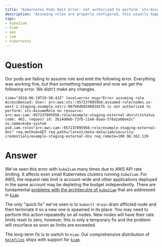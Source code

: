 ```yaml
---
title: "Kubernetes Pods Emit Error: not authorized to perform `sts:AssumeRole`"
description: "Assuming roles are properly configured, this usually happens due to AWS API rate limiting. "
tags:
- kube2iam
- kiam
- aws
- iam
- kubernetes
---
```


# Question

Our pods are failing to assume role and emit the following error. Everything was working fine, but then something happened and now we get the following error. We didn't make any changes.

```
time="2018-06-19T19:58:43Z" level=error msg="Error assuming role AccessDenied: User: arn:aws:sts::957237095956:assumed-role/nodes.us-west-2.staging.example.net/i-007b0d693468102fb is not authorized to perform: sts:AssumeRole on resource: arn:aws:iam::957237095956:role/example-staging-external-dns\n\tstatus code: 403, request id: 2b14d0eb-73fb-11e8-8aaa-578a2a66ee2c" ns.name=kube-system pod.iam.role="arn:aws:iam::957237095956:role/example-staging-external-dns" req.method=GET req.path=/latest/meta-data/iam/security-credentials/example-staging-external-dns req.remote=100.96.162.129
```

# Answer

We've seen this error with `kube2iam` many times due to AWS API rate limiting. It affects even small Kubernetes clusters running `kube2iam`. For AWS, the request rate limit is account-wide and other applications deployed in the same account may be depleting the budget independently. There are fundamental [problems with the architecutre of `kube2iam`](https://medium.com/@pingles/kiam-iterating-for-security-and-reliability-5e793ab93ec3) that are addressed in [`kiam`](https://github.com/uswitch/kiam).

The only "quick fix" we've seen is to `kubectl drain` drain afflicted node and then terminate it so a new one is spawned in its place. You may need to perform this action repeatedly on all nodes. New nodes will have their rate limits reset to zero, however, this is only a temporary fix and the problem will resurface as soon as limits are exceeded.

The long-term fix is to switch to `kiam`. Our comprehensive distribution of [`helmfiles`](https://github.com/cloudposse/helmfiles) ships with support for [`kiam`](https://github.com/cloudposse/helmfiles/blob/master/helmfile.d/0020.kiam.yaml).

